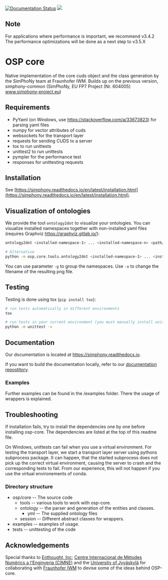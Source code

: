 [![Documentation Status](https://readthedocs.org/projects/simphony/badge/?version=latest)](https://simphony.readthedocs.io/en/latest/?badge=latest)
![](https://github.com/simphony/osp-core/workflows/CI/badge.svg)

## Note

For applications where performance is important, we recommend v3.4.2 
The performance optimizations will be done as a next step to v3.5.X

# OSP core

Native implementation of the core cuds object and the class generation
by the SimPhoNy team at Fraunhofer IWM. Builds up on the previous
version, simphony-common (SimPhoNy, EU FP7 Project (Nr. 604005)
www.simphony-project.eu)

## Requirements

- PyYaml (on Windows, use <https://stackoverflow.com/a/33673823>) for parsing yaml files
- numpy for vector attributes of cuds
- websockets for the transport layer
- requests for sending CUDS to a server
- tox to run unittests
- unittest2 to run unittests
- pympler for the performance test
- responses for unittesting requests

## Installation

See [https://simphony.readthedocs.io/en/latest/installation.html](https://simphony.readthedocs.io/en/latest/installation.html).

## Visualization of ontologies

We provide the tool `ontology2dot` to visualize your ontologies. You can visualize installed namespaces together with non-installed yaml files (requires Graphviz https://graphviz.gitlab.io/):

```sh
ontology2dot <installed-namespace-1> ... <installed-namespace-n> <path/to/ontology-1.yml> ... <path/to/ontology-m.yml>

# Alternative
python -m osp.core.tools.ontology2dot <installed-namespace-1> ... <installed-namespace-n> <path/to/ontology-1.yml> ... <path/to/ontology-m.yml>
```

You can use parameter `-g` to group the namespaces. Use `-o` to change the filename of the resulting png file.

## Testing

Testing is done using tox (`pip install tox`):

```sh
# run tests automatically in different environments
tox

# run tests in your current environment (you must manually install unittest2, responses for that)
python -m unittest -v
```

## Documentation

Our documentation is located at <https://simphony.readthedocs.io>.

If you want to build the documentation locally, refer to our [documentation repostitory](https://github.com/simphony/docs).

### Examples

Further examples can be found in the /examples folder. There the usage of wrappers is explained.

## Troubleshooting

If installation fails, try to install the dependencies one by one before installing osp-core.
The dependencies are listed at the top of this readme file.

On Windows, unittests can fail when you use a virtual environment.
For testing the transport layer, we start a transport layer server using pythons subprocess package.
It can happen, that the started subprocess does not pick up the correct virtual environment, causing the server to crash and the corresponding tests to fail.
From our experience, this will not happen if you use the virtual environements of conda.

### Directory structure

- osp/core -- The source code
  - tools -- various tools to work with osp-core.
  - ontology -- the parser and generation of the entities and classes.
    - yml -- The supplied ontology files
  - session -- Different abstract classes for wrappers.
- examples -- examples of usage.
- tests -- unittesting of the code

## Acknowledgements

Special thanks to [Enthought, Inc](https://www.enthought.com/); [Centre Internacional de Mètodes Numèrics a l'Enginyeria (CIMNE)](https://cimne.com/) and the [University of Jyväskylä](https://www.jyu.fi/en) for collaborating with [Fraunhofer IWM](https://www.iwm.fraunhofer.de/en.html) to devise some of the ideas behind OSP-core.